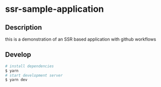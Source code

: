 # ssr-sample-application

## Description

this is a demonstration of an SSR based application with github workflows

## Develop

```bash
# install dependencies
$ yarn
# start development server
$ yarn dev
```